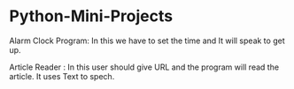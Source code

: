 # Python-Mini-Projects

Alarm Clock Program: In this we have to set the time and It will speak to get up.

Article Reader : In this user should give URL and the program will read the article. It uses Text to spech.
